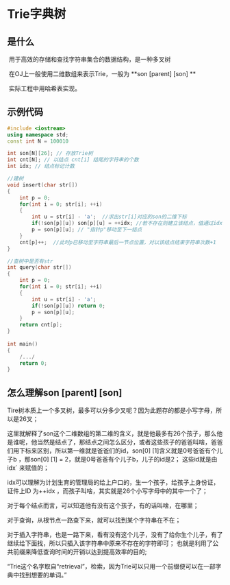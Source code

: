 # Trie字典树

## 是什么

​	用于高效的存储和查找字符串集合的数据结构，是一种多叉树

​	在OJ上一般使用二维数组来表示Trie，一般为 **son [parent] [son] **

​	实际工程中用哈希表实现。

## 示例代码

```C++
#include <iostream>
using namespace std;
const int N = 100010

int son[N][26]; // 存放Trie树
int cnt[N]; // 以结点 cnt[i] 结尾的字符串的个数
int idx; // 结点标记计数

//建树
void insert(char str[])
{
    int p = 0;
    for(int i = 0; str[i]; ++i)
    {
        int u = str[i] - 'a';  //求出str[i]对应的son的二维下标
        if(!son[p][u]) son[p][u] = ++idx; //若不存在则建立该结点，值通过idx分配而来，全局唯一
        p = son[p][u]; // "指针p"移动至下一结点
    }
    cnt[p]++;  //此时p已移动至字符串最后一节点位置，对以该结点结束字符串次数+1
}

//查树中是否有str
int query(char str[])
{
    int p = 0;
    for(int i = 0; str[i]; ++i)
    {
        int u = str[i] - 'a';
        if(!son[p][u]) return 0;
        p = son[p][u];
    }
    return cnt[p];
}
    
int main()
{
    /.../
    return 0;
}
```



## 怎么理解son [parent] [son] 

Tire树本质上一个多叉树，最多可以分多少叉呢？因为此题存的都是小写字母，所以是26叉；

这里就解释了son这个二维数组的第二维的含义，就是他最多有26个孩子，那么他是谁呢，他当然是结点了，那结点之间怎么区分，或者这些孩子的爸爸叫啥，爸爸们用下标来区别，所以第一维就是爸爸们的id，son[0] [1]含义就是0号爸爸有个儿子b ，那son[0] [1] = 2，就是0号爸爸有个儿子b，儿子的id是2； 这些id就是由idx` 来赋值的；

idx可以理解为计划生育的管理局的给上户口的，生一个孩子，给孩子上身份证，证件上ID 为++idx ，而孩子叫啥，其实就是26个小写字母中的其中一个了；

对于每个结点而言，可以知道他有没有这个孩子，有的话叫啥，在哪里；

对于查询，从根节点一路查下来，就可以找到某个字符串在不在；

对于插入字符串，也是一路下来，看有没有这个儿子，没有了给你生个儿子，有了继续给下面找，所以只插入该字符串中原来不存在的字符即可； 也就是利用了公共前缀来降低查询时间的开销以达到提高效率的目的;

“Trie这个名字取自“retrieval”，检索，因为Trie可以只用一个前缀便可以在一部字典中找到想要的单词。”





